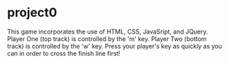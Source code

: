 # project0

This game incorporates the use of HTML, CSS, JavaSript, and JQuery. 
Player One (top track) is controlled by the 'm' key. Player Two (bottom track) is controlled by the 'w' key. Press your player's key as quickly as you can in order to cross the finish line first! 